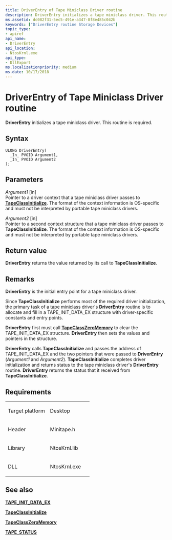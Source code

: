 ```yaml
---
title: DriverEntry of Tape Miniclass Driver routine
description: DriverEntry initializes a tape miniclass driver. This routine is required.
ms.assetid: dc082f31-5ec5-491e-a347-8f8e485c042b
keywords: ["DriverEntry routine Storage Devices"]
topic_type:
- apiref
api_name:
- DriverEntry
api_location:
- NtosKrnl.exe
api_type:
- DllExport
ms.localizationpriority: medium
ms.date: 10/17/2018
---
```


# DriverEntry of Tape Miniclass Driver routine


**DriverEntry** initializes a tape miniclass driver. This routine is required.

Syntax
------

```ManagedCPlusPlus
ULONG DriverEntry(
  _In_ PVOID Argument1,
  _In_ PVOID Argument2
);
```

Parameters
----------

*Argument1* \[in\]  
Pointer to a driver context that a tape miniclass driver passes to [**TapeClassInitialize**](https://docs.microsoft.com/windows-hardware/drivers/ddi/content/minitape/nf-minitape-tapeclassinitialize). The format of the context information is OS-specific and must not be interpreted by portable tape miniclass drivers.

*Argument2* \[in\]  
Pointer to a second context structure that a tape miniclass driver passes to **TapeClassInitialize**. The format of the context information is OS-specific and must not be interpreted by portable tape miniclass drivers.

Return value
------------

**DriverEntry** returns the value returned by its call to **TapeClassInitialize**.

Remarks
-------

**DriverEntry** is the initial entry point for a tape miniclass driver.

Since **TapeClassInitialize** performs most of the required driver initialization, the primary task of a tape miniclass driver's **DriverEntry** routine is to allocate and fill in a TAPE\_INIT\_DATA\_EX structure with driver-specific constants and entry points.

**DriverEntry** first must call [**TapeClassZeroMemory**](https://docs.microsoft.com/windows-hardware/drivers/ddi/content/minitape/nf-minitape-tapeclasszeromemory) to clear the TAPE\_INIT\_DATA\_EX structure. **DriverEntry** then sets the values and pointers in the structure.

**DriverEntry** calls **TapeClassInitialize** and passes the address of TAPE\_INIT\_DATA\_EX and the two pointers that were passed to **DriverEntry** (*Argument1* and *Argument2*). **TapeClassInitialize** completes driver initialization and returns status to the tape miniclass driver's **DriverEntry** routine. **DriverEntry** returns the status that it received from **TapeClassInitialize**.

Requirements
------------

<table>
<colgroup>
<col width="50%" />
<col width="50%" />
</colgroup>
<tbody>
<tr class="odd">
<td align="left"><p>Target platform</p></td>
<td align="left">Desktop</td>
</tr>
<tr class="even">
<td align="left"><p>Header</p></td>
<td align="left">Minitape.h</td>
</tr>
<tr class="odd">
<td align="left"><p>Library</p></td>
<td align="left">NtosKrnl.lib</td>
</tr>
<tr class="even">
<td align="left"><p>DLL</p></td>
<td align="left">NtosKrnl.exe</td>
</tr>
</tbody>
</table>

## <span id="see_also"></span>See also


[**TAPE\_INIT\_DATA\_EX**](https://docs.microsoft.com/windows-hardware/drivers/ddi/content/minitape/ns-minitape-_tape_init_data_ex)

[**TapeClassInitialize**](https://docs.microsoft.com/windows-hardware/drivers/ddi/content/minitape/nf-minitape-tapeclassinitialize)

[**TapeClassZeroMemory**](https://docs.microsoft.com/windows-hardware/drivers/ddi/content/minitape/nf-minitape-tapeclasszeromemory)

[**TAPE\_STATUS**](https://docs.microsoft.com/windows-hardware/drivers/ddi/content/minitape/ne-minitape-_tape_status)

 

 






